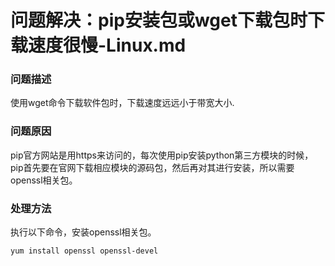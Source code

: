 # 问题解决：pip安装包或wget下载包时下载速度很慢-Linux.md 

### **问题描述**  
使用wget命令下载软件包时，下载速度远远小于带宽大小.

### **问题原因**
pip官方网站是用https来访问的，每次使用pip安装python第三方模块的时候，pip首先要在官网下载相应模块的源码包，然后再对其进行安装，所以需要openssl相关包。

### **处理方法**
执行以下命令，安装openssl相关包。
```
yum install openssl openssl-devel
```
